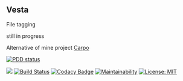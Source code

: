 Vesta
---

File tagging

still in progress 

Alternative of mine project [Carpo](https://github.com/LarryHsiao/Carpo)


[![PDD status](http://www.0pdd.com/svg?name=LarryHsiao/Vesta)](http://www.0pdd.com/p?name=LarryHsiao/Vesta)

[![](https://silverhetch.com:9082/app/rest/builds/buildType:Vesta_Build/statusIcon.svg)](https://github.com/LarryHsiao/Vesta)
[![Build Status](https://travis-ci.org/LarryHsiao/Vesta.svg?branch=master)](https://travis-ci.org/LarryHsiao/Vesta)
[![Codacy Badge](https://api.codacy.com/project/badge/Grade/6a09af367c334cd191b36b485c5a3a10)](https://www.codacy.com/app/LarryHsiao/Vesta?utm_source=github.com&amp;utm_medium=referral&amp;utm_content=LarryHsiao/Vesta&amp;utm_campaign=Badge_Grade)
[![Maintainability](https://api.codeclimate.com/v1/badges/505d89f250807e426704/maintainability)](https://codeclimate.com/github/LarryHsiao/Vesta/maintainability)
[![License: MIT](https://img.shields.io/badge/License-MIT-green.svg)](https://opensource.org/licenses/MIT)